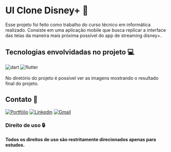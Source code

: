# UI Clone Disney+ 📱

Esse projeto foi feito como trabalho do curso técnico em informática realizado. Consiste em uma aplicação mobile que busca replicar a interface das telas da maneira mais próxima possível do app de streaming disney+.

## Tecnologias envolvidadas no projeto 💻

<div style="display: inline_block; align='center'">
    <img  alt="dart" src="https://img.shields.io/badge/Dart-0175C2?style=for-the-badge&logo=dart&logoColor=white"/>
    <img  alt="flutter" src="https://img.shields.io/badge/Flutter-02569B?style=for-the-badge&logo=flutter&logoColor=white"/>
</div>

<br/>
No diretório do projeto é possível ver as imagens mostrando o resultado final do projeto.
<br/>

## Contato 💬

[![Portfólio](https://img.shields.io/website?label=SamuelVicentini.com&style=for-the-badge&url=http://samuelvicentini.com.br/)](http://samuelvicentini.com.br/)
[![Linkedin](https://img.shields.io/badge/LinkedIn-0077B5?style=for-the-badge&logo=linkedin&logoColor=white)](https://www.linkedin.com/in/samuel-vicentini-327633262/)
[![Gmail](https://img.shields.io/badge/Gmail-D14836?style=for-the-badge&logo=gmail&logoColor=white)](http://samuelvicentini.com.br/#contato)

### Direito de uso 🔒

#### Todos os direitos de uso são restritamente direcionados apenas para estudos.
